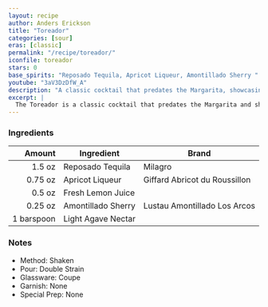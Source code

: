 ```yaml
---
layout: recipe
author: Anders Erickson
title: "Toreador"
categories: [sour]
eras: [classic]
permalink: "/recipe/toreador/"
iconfile: toreador
stars: 0
base_spirits: "Reposado Tequila, Apricot Liqueur, Amontillado Sherry "
youtube: "3aV3DzDfW_A"
description: "A classic cocktail that predates the Margarita, showcasing tequila in a balanced and approachable sour format with apricot liqueur."
excerpt: |
  The Toreador is a classic cocktail that predates the Margarita and showcases tequila in a balanced and approachable way. It's a great choice for those who want to explore tequila beyond the classic Margarita.
---
```


### Ingredients

|     Amount | Ingredient         | Brand                         |
| ---------: | ------------------ | ----------------------------- |
|     1.5 oz | Reposado Tequila   | Milagro                       |
|    0.75 oz | Apricot Liqueur    | Giffard Abricot du Roussillon |
|     0.5 oz | Fresh Lemon Juice  |
|    0.25 oz | Amontillado Sherry | Lustau Amontillado Los Arcos  |
| 1 barspoon | Light Agave Nectar |

### Notes

- Method: Shaken
- Pour: Double Strain
- Glassware: Coupe
- Garnish: None
- Special Prep: None
